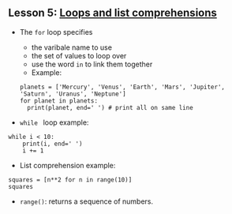 ## Lesson 5: [Loops and list comprehensions](https://www.kaggle.com/colinmorris/loops-and-list-comprehensions)

- The ```for``` loop specifies 
  - the varibale name to use
  - the set of values to loop over
  - use the word ```in``` to link them together
  - Example: 
  
  ```
  planets = ['Mercury', 'Venus', 'Earth', 'Mars', 'Jupiter', 'Saturn', 'Uranus', 'Neptune']
  for planet in planets:
    print(planet, end=' ') # print all on same line  
  ```
  


- ```while ``` loop example: 

```
while i < 10:
    print(i, end=' ')
    i += 1
```
  
- List comprehension example:

```
squares = [n**2 for n in range(10)]
squares
```





- ```range()```: returns a sequence of numbers. 
